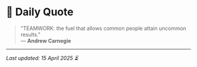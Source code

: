 # 📜 Daily Quote

> "TEAMWORK: the fuel that allows common people attain uncommon results."  
> — **Andrew Carnegie**

---

_Last updated: 15 April 2025 ⏳_
